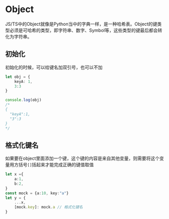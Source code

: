 # Object

JS/TS中的Object就像是Python当中的字典一样，是一种哈希表。Object的键类型必须是可哈希的类型，即字符串、数字、Symbol等，这些类型的键最后都会转化为字符串。

## 初始化

初始化的时候，可以给键名加双引号，也可以不加

```typescript
let obj = {
    keyA: 1,
    3:3
}

console.log(obj)
/*
{
  "keyA":1,
  "3":3
}
*/
```

## 格式化键名

如果要在object里面添加一个键，这个键的内容是来自其他变量，则需要将这个变量用方括号`[]`括起来才能完成正确的键值取值

```typescript
let x ={
    a:1,
    b:2,
}
const mock = {a:10, key:"a"}
let y = {
    ...x,
    [mock.key]: mock.a // 格式化键名
}
```

